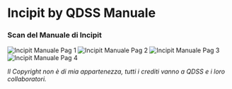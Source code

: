 # Incipit by QDSS Manuale
### Scan del Manuale di Incipit

![Incipit Manuale Pag 1](https://user-images.githubusercontent.com/64761832/204029571-e1362eef-fb24-40dd-8499-ac6aa4055181.jpg)
![Incipit Manuale Pag 2](https://user-images.githubusercontent.com/64761832/204029582-ac3ee587-c1aa-4255-aaf1-72f4e877736b.jpg)
![Incipit Manuale Pag 3](https://user-images.githubusercontent.com/64761832/204029596-ff29ebd4-3d33-49b5-9e8b-da628039cbca.jpg)
![Incipit Manuale Pag 4](https://user-images.githubusercontent.com/64761832/204029605-806dc182-0d3a-40c9-8fd1-aee262436bf5.jpg)

_Il Copyright non è di mia appartenezza, tutti i crediti vanno a QDSS e i loro collaboratori._
